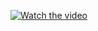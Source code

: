 [![Watch the video](https://i9.ytimg.com/vi/LLjzlI8AwFs/mq2.jpg?sqp=CJTl2oMG&rs=AOn4CLBxOpdjZ2NZK-6Ijjfl6PoUJB11Mg)](https://youtu.be/LLjzlI8AwFs)
